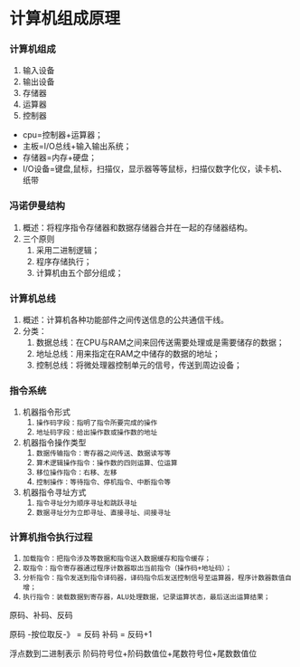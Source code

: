 # 计算机组成原理


### 计算机组成

1. 输入设备
2. 输出设备
3. 存储器
4. 运算器
5. 控制器


+ cpu=控制器+运算器；
+ 主板=I/O总线+输入输出系统；
+ 存储器=内存+硬盘；
+ I/O设备=键盘,鼠标，扫描仪，显示器等等鼠标，扫描仪数字化仪，读卡机、纸带


### 冯诺伊曼结构
1. 概述：将程序指令存储器和数据存储器合并在一起的存储器结构。
2. 三个原则
    1. 采用二进制逻辑；
    2. 程序存储执行；
    3. 计算机由五个部分组成；

### 计算机总线

1. 概述：计算机各种功能部件之间传送信息的公共通信干线。
2. 分类：
    1. 数据总线：在CPU与RAM之间来回传送需要处理或是需要储存的数据；
    2. 地址总线：用来指定在RAM之中储存的数据的地址；
    3. 控制总线：将微处理器控制单元的信号，传送到周边设备；
   
### 指令系统
1. 机器指令形式 
    1. `操作码字段：指明了指令所要完成的操作`
    2. `地址码字段：给出操作数或操作数的地址`
2. 机器指令操作类型
    1. `数据传输指令：寄存器之间传送、数据读写等`
    2. `算术逻辑操作指令：操作数的四则运算、位运算`
    3. `移位操作指令：右移、左移`
    4. `控制操作：等待指令、停机指令、中断指令等`
3. 机器指令寻址方式
    1. `指令寻址分为顺序寻址和跳跃寻址`
    2. `数据寻址分为立即寻址、直接寻址、间接寻址`

### 计算机指令执行过程

1. `加载指令：把指令涉及等数据和指令送入数据缓存和指令缓存；`
2. `取指令：指令寄存器通过程序计数器取出当前指令（操作码+地址码）；`
3. `分析指令：指令发送到指令译码器，译码指令后发送控制信号至运算器，程序计数器数值自增；`
4. `执行指令：装载数据到寄存器，ALU处理数据，记录运算状态，最后送出运算结果；`

原码、补码、反码

原码 -按位取反-》 = 反码
补码 = 反码+1 


浮点数到二进制表示
阶码符号位+阶码数值位+尾数符号位+尾数数值位
